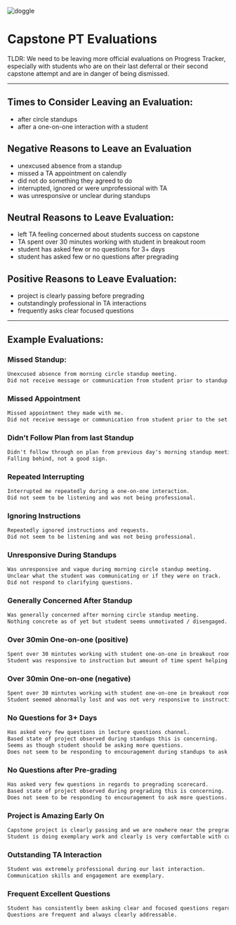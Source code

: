![doggle](https://i.giphy.com/media/jkSvCVEXWlOla/giphy.webp)

# Capstone PT Evaluations

TLDR: We need to be leaving more official evaluations on Progress Tracker, especially with students who are on their last deferral or their second capstone attempt and are in danger of being dismissed.

---

## Times to Consider Leaving an Evaluation:
* after circle standups
* after a one-on-one interaction with a student

## Negative Reasons to Leave an Evaluation
* unexcused absence from a standup
* missed a TA appointment on calendly
* did not do something they agreed to do
* interrupted, ignored or were unprofessional with TA
* was unresponsive or unclear during standups

## Neutral Reasons to Leave Evaluation:
* left TA feeling concerned about students success on capstone
* TA spent over 30 minutes working with student in breakout room
* student has asked few or no questions for 3+ days
* student has asked few or no questions after pregrading

## Positive Reasons to Leave Evaluation:
* project is clearly passing before pregrading
* outstandingly professional in TA interactions
* frequently asks clear focused questions

---

## Example Evaluations:

### Missed Standup:
```txt
Unexcused absence from morning circle standup meeting. 
Did not receive message or communication from student prior to standup.
```

### Missed Appointment
```txt
Missed appointment they made with me.
Did not receive message or communication from student prior to the set time for the meeting.
```

### Didn't Follow Plan from last Standup
```txt
Didn't follow through on plan from previous day's morning standup meeting.
Falling behind, not a good sign.
```

### Repeated Interrupting
```txt
Interrupted me repeatedly during a one-on-one interaction.
Did not seem to be listening and was not being professional.
```

### Ignoring Instructions
```txt
Repeatedly ignored instructions and requests.
Did not seem to be listening and was not being professional.
```

### Unresponsive During Standups
```txt
Was unresponsive and vague during morning circle standup meeting.
Unclear what the student was communicating or if they were on track.
Did not respond to clarifying questions.
```

### Generally Concerned After Standup
```txt
Was generally concerned after morning circle standup meeting.
Nothing concrete as of yet but student seems unmotivated / disengaged.
```

### Over 30min One-on-one (positive)
```txt
Spent over 30 mintutes working with student one-on-one in breakout room.
Student was responsive to instruction but amount of time spent helping was concerning.
```

### Over 30min One-on-one (negative)
```txt
Spent over 30 mintutes working with student one-on-one in breakout room.
Student seemed abnormally lost and was not very responsive to instruction.
```

### No Questions for 3+ Days
```txt
Has asked very few questions in lecture questions channel.
Based state of project observed during standups this is concerning.
Seems as though student should be asking more questions.
Does not seem to be responding to encouragement during standups to ask more questions.
```

### No Questions after Pre-grading
```txt
Has asked very few questions in regards to pregrading scorecard.
Based state of project observed during pregrading this is concerning.
Does not seem to be responding to encouragement to ask more questions.
```

### Project is Amazing Early On
```txt
Capstone project is clearly passing and we are nowhere near the pregrading deadline.
Student is doing exemplary work and clearly is very comfortable with curriculum.
```

### Outstanding TA Interaction
```txt
Student was extremely professional during our last interaction.
Communication skills and engagement are exemplary.
```

### Frequent Excellent Questions
```txt
Student has consistently been asking clear and focused questions regarding their capstone project.
Questions are frequent and always clearly addressable.
```
